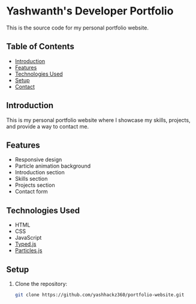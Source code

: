 # Yashwanth's Developer Portfolio

This is the source code for my personal portfolio website.

## Table of Contents
- [Introduction](#introduction)
- [Features](#features)
- [Technologies Used](#technologies-used)
- [Setup](#setup)
- [Contact](#contact)

## Introduction
This is my personal portfolio website where I showcase my skills, projects, and provide a way to contact me.

## Features
- Responsive design
- Particle animation background
- Introduction section
- Skills section
- Projects section
- Contact form

## Technologies Used
- HTML
- CSS
- JavaScript
- [Typed.js](https://github.com/mattboldt/typed.js/)
- [Particles.js](https://github.com/VincentGarreau/particles.js/)

## Setup
1. Clone the repository:
   ```bash
   git clone https://github.com/yashhackz360/portfolio-website.git
